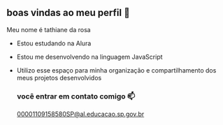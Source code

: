 ## boas vindas ao meu perfil 🖤

Meu nome é tathiane da rosa

- Estou estudando na Alura
- Estou me desenvolvendo na linguagem JavaScript
- Utilizo esse espaço para minha organização e compartilhamento dos meus projetos desenvolvidos

  ### você entrar em contato comigo 📫

  00001109158580SP@al.educacao.sp.gov.br
